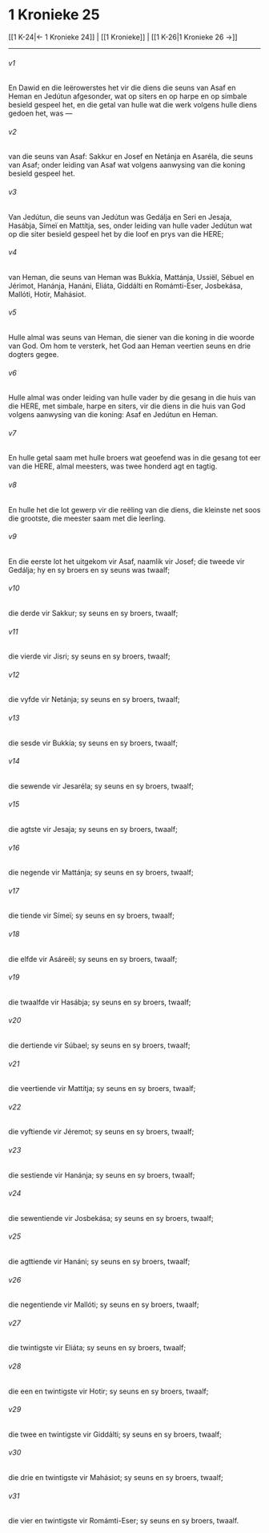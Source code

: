# 1 Kronieke 25

[[1 K-24|← 1 Kronieke 24]] | [[1 Kronieke]] | [[1 K-26|1 Kronieke 26 →]]
***

###### v1
En Dawid en die leërowerstes het vir die diens die seuns van Asaf en Heman en Jedútun afgesonder, wat op siters en op harpe en op simbale besield gespeel het, en die getal van hulle wat die werk volgens hulle diens gedoen het, was — 
###### v2
van die seuns van Asaf: Sakkur en Josef en Netánja en Asaréla, die seuns van Asaf; onder leiding van Asaf wat volgens aanwysing van die koning besield gespeel het. 
###### v3
Van Jedútun, die seuns van Jedútun was Gedálja en Seri en Jesaja, Hasábja, Símeï en Mattítja, ses, onder leiding van hulle vader Jedútun wat op die siter besield gespeel het by die loof en prys van die HERE; 
###### v4
van Heman, die seuns van Heman was Bukkía, Mattánja, Ussiël, Sébuel en Jérimot, Hanánja, Hanáni, Eliáta, Giddálti en Romámti-Eser, Josbekása, Mallóti, Hotir, Mahásiot. 
###### v5
Hulle almal was seuns van Heman, die siener van die koning in die woorde van God. Om hom te versterk, het God aan Heman veertien seuns en drie dogters gegee. 
###### v6
Hulle almal was onder leiding van hulle vader by die gesang in die huis van die HERE, met simbale, harpe en siters, vir die diens in die huis van God volgens aanwysing van die koning: Asaf en Jedútun en Heman. 
###### v7
En hulle getal saam met hulle broers wat geoefend was in die gesang tot eer van die HERE, almal meesters, was twee honderd agt en tagtig. 
###### v8
En hulle het die lot gewerp vir die reëling van die diens, die kleinste net soos die grootste, die meester saam met die leerling. 
###### v9
En die eerste lot het uitgekom vir Asaf, naamlik vir Josef; die tweede vir Gedálja; hy en sy broers en sy seuns was twaalf; 
###### v10
die derde vir Sakkur; sy seuns en sy broers, twaalf; 
###### v11
die vierde vir Jisri; sy seuns en sy broers, twaalf; 
###### v12
die vyfde vir Netánja; sy seuns en sy broers, twaalf; 
###### v13
die sesde vir Bukkía; sy seuns en sy broers, twaalf; 
###### v14
die sewende vir Jesaréla; sy seuns en sy broers, twaalf; 
###### v15
die agtste vir Jesaja; sy seuns en sy broers, twaalf; 
###### v16
die negende vir Mattánja; sy seuns en sy broers, twaalf; 
###### v17
die tiende vir Símeï; sy seuns en sy broers, twaalf; 
###### v18
die elfde vir Asáreël; sy seuns en sy broers, twaalf; 
###### v19
die twaalfde vir Hasábja; sy seuns en sy broers, twaalf; 
###### v20
die dertiende vir Súbael; sy seuns en sy broers, twaalf; 
###### v21
die veertiende vir Mattítja; sy seuns en sy broers, twaalf; 
###### v22
die vyftiende vir Jéremot; sy seuns en sy broers, twaalf; 
###### v23
die sestiende vir Hanánja; sy seuns en sy broers, twaalf; 
###### v24
die sewentiende vir Josbekása; sy seuns en sy broers, twaalf; 
###### v25
die agttiende vir Hanáni; sy seuns en sy broers, twaalf; 
###### v26
die negentiende vir Mallóti; sy seuns en sy broers, twaalf; 
###### v27
die twintigste vir Eliáta; sy seuns en sy broers, twaalf; 
###### v28
die een en twintigste vir Hotir; sy seuns en sy broers, twaalf; 
###### v29
die twee en twintigste vir Giddálti; sy seuns en sy broers, twaalf; 
###### v30
die drie en twintigste vir Mahásiot; sy seuns en sy broers, twaalf; 
###### v31
die vier en twintigste vir Romámti-Eser; sy seuns en sy broers, twaalf. 
